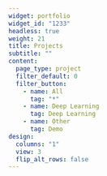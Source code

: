 ```yaml
---
widget: portfolio
widget_id: "1233"
headless: true
weight: 21
title: Projects
subtitle: ""
content:
  page_type: project
  filter_default: 0
  filter_button:
    - name: All
      tag: "*"
    - name: Deep Learning
      tag: Deep Learning
    - name: Other
      tag: Demo
design:
  columns: "1"
  view: 3
  flip_alt_rows: false
---
```

